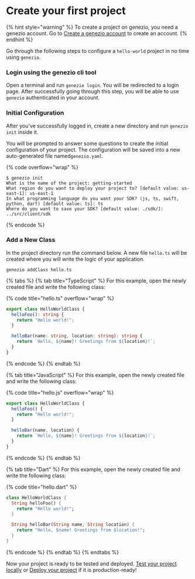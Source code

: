 # Create your first project

{% hint style="warning" %}
To create a project on genezio, you need a genezio account. Go to [Create a genezio account](create-a-genezio-account.md) to create an account.
{% endhint %}

Go through the following steps to configure a `hello-world` project in no time using `genezio`.

### Login using the genezio cli tool

Open a terminal and run `genezio login`. You will be redirected to a login page. After successfully going through this step, you will be able to use `genezio` authenticated in your account.&#x20;

### Initial Configuration

After you've successfully logged in, create a new directory and run `genezio init` inside it.&#x20;

You will be prompted to answer some questions to create the initial configuration of your project. The configuration will be saved into a new auto-generated file named`genezio.yaml`.

{% code overflow="wrap" %}
```
$ genezio init
What is the name of the project: getting-started
What region do you want to deploy your project to? [default value: us-east-1]: us-east-1
In what programming language do you want your SDK? (js, ts, swift, python, dart) [default value: ts]: ts
Where do you want to save your SDK? [default value: ./sdk/]: ../src/client/sdk
```
{% endcode %}

### Add a New Class

In the project directory run the command below. A new file `hello.ts` will be created where you will write the logic of your application.

```
genezio addClass hello.ts
```

{% tabs %}
{% tab title="TypeScript" %}
For this example, open the newly created file and write the following class:

{% code title="hello.ts" overflow="wrap" %}
```typescript
export class HelloWorldClass {
  helloFoo(): string {
    return "Hello world!";
  }

  helloBar(name: string, location: string): string {
    return `Hello, ${name}! Greetings from ${location}!`;
  }
}
```
{% endcode %}
{% endtab %}

{% tab title="JavaScript" %}
For this example, open the newly created file and write the following class:

{% code title="hello.js" overflow="wrap" %}
```javascript
export class HelloWorldClass {
  helloFoo() {
    return "Hello world!";
  }

  helloBar(name, location) {
    return `Hello, ${name}! Greetings from ${location}!`;
  }
}
```
{% endcode %}
{% endtab %}

{% tab title="Dart" %}
For this example, open the newly created file and write the following class:

{% code title="hello.dart" %}
```dart
class HelloWorldClass {
  String helloFoo() {
    return "Hello world!";
  }

  String helloBar(String name, String location) {
    return "Hello, $name! Greetings from $location!";
  }
}
```
{% endcode %}
{% endtab %}
{% endtabs %}

Now your project is ready to be tested and deployed. [Test your project locally](test-your-project-locally.md) or [Deploy your project](deploy-your-first-project.md) if it is production-ready!

